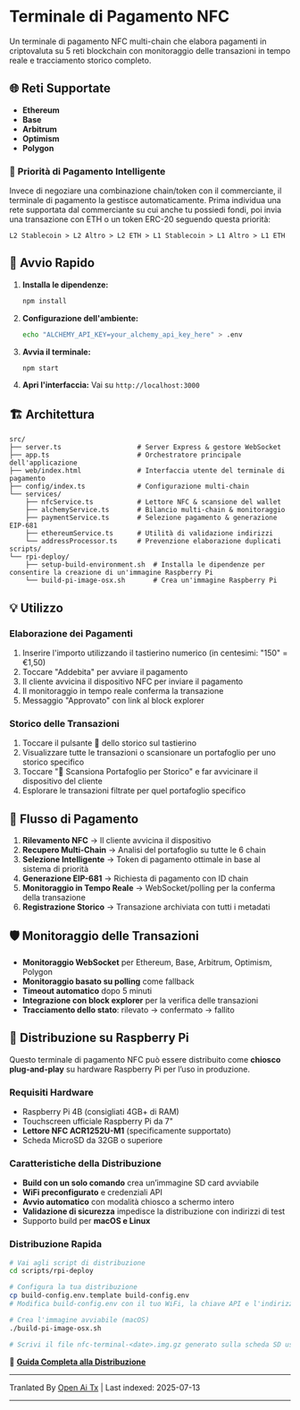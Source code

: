 # Terminale di Pagamento NFC

Un terminale di pagamento NFC multi-chain che elabora pagamenti in criptovaluta su 5 reti blockchain con monitoraggio delle transazioni in tempo reale e tracciamento storico completo.

## 🌐 Reti Supportate

- **Ethereum**
- **Base**
- **Arbitrum**
- **Optimism**
- **Polygon**

### 🎯 **Priorità di Pagamento Intelligente**

Invece di negoziare una combinazione chain/token con il commerciante, il terminale di pagamento la gestisce automaticamente. Prima individua una rete supportata dal commerciante su cui anche tu possiedi fondi, poi invia una transazione con ETH o un token ERC-20 seguendo questa priorità:

```
L2 Stablecoin > L2 Altro > L2 ETH > L1 Stablecoin > L1 Altro > L1 ETH
```
## 🚀 Avvio Rapido

1. **Installa le dipendenze:**
   ```bash
   npm install
   ```

2. **Configurazione dell'ambiente:**
   ```bash
   echo "ALCHEMY_API_KEY=your_alchemy_api_key_here" > .env
   ```

3. **Avvia il terminale:**
   ```bash
   npm start
   ```

4. **Apri l'interfaccia:**
   Vai su `http://localhost:3000`

## 🏗️ Architettura

```
src/
├── server.ts                   # Server Express & gestore WebSocket
├── app.ts                      # Orchestratore principale dell'applicazione
├── web/index.html              # Interfaccia utente del terminale di pagamento
├── config/index.ts             # Configurazione multi-chain
└── services/
    ├── nfcService.ts           # Lettore NFC & scansione del wallet
    ├── alchemyService.ts       # Bilancio multi-chain & monitoraggio
    ├── paymentService.ts       # Selezione pagamento & generazione EIP-681
    ├── ethereumService.ts      # Utilità di validazione indirizzi
    └── addressProcessor.ts     # Prevenzione elaborazione duplicati
scripts/
└── rpi-deploy/
    ├── setup-build-environment.sh  # Installa le dipendenze per consentire la creazione di un'immagine Raspberry Pi
    └── build-pi-image-osx.sh       # Crea un'immagine Raspberry Pi
```
## 💡 Utilizzo

### **Elaborazione dei Pagamenti**
1. Inserire l'importo utilizzando il tastierino numerico (in centesimi: "150" = €1,50)
2. Toccare "Addebita" per avviare il pagamento
3. Il cliente avvicina il dispositivo NFC per inviare il pagamento
4. Il monitoraggio in tempo reale conferma la transazione
5. Messaggio "Approvato" con link al block explorer

### **Storico delle Transazioni**
1. Toccare il pulsante 📜 dello storico sul tastierino
2. Visualizzare tutte le transazioni o scansionare un portafoglio per uno storico specifico
3. Toccare "📱 Scansiona Portafoglio per Storico" e far avvicinare il dispositivo del cliente
4. Esplorare le transazioni filtrate per quel portafoglio specifico


## 🔄 Flusso di Pagamento

1. **Rilevamento NFC** → Il cliente avvicina il dispositivo
2. **Recupero Multi-Chain** → Analisi del portafoglio su tutte le 6 chain
3. **Selezione Intelligente** → Token di pagamento ottimale in base al sistema di priorità
4. **Generazione EIP-681** → Richiesta di pagamento con ID chain
5. **Monitoraggio in Tempo Reale** → WebSocket/polling per la conferma della transazione
6. **Registrazione Storico** → Transazione archiviata con tutti i metadati
## 🛡️ Monitoraggio delle Transazioni

- **Monitoraggio WebSocket** per Ethereum, Base, Arbitrum, Optimism, Polygon
- **Monitoraggio basato su polling** come fallback
- **Timeout automatico** dopo 5 minuti
- **Integrazione con block explorer** per la verifica delle transazioni
- **Tracciamento dello stato**: rilevato → confermato → fallito

## 🍓 Distribuzione su Raspberry Pi

Questo terminale di pagamento NFC può essere distribuito come **chiosco plug-and-play** su hardware Raspberry Pi per l’uso in produzione.

### **Requisiti Hardware**
- Raspberry Pi 4B (consigliati 4GB+ di RAM)
- Touchscreen ufficiale Raspberry Pi da 7"
- **Lettore NFC ACR1252U-M1** (specificamente supportato)
- Scheda MicroSD da 32GB o superiore

### **Caratteristiche della Distribuzione**
- **Build con un solo comando** crea un’immagine SD card avviabile
- **WiFi preconfigurato** e credenziali API
- **Avvio automatico** con modalità chiosco a schermo intero
- **Validazione di sicurezza** impedisce la distribuzione con indirizzi di test
- Supporto build per **macOS e Linux**
### **Distribuzione Rapida**
```bash
# Vai agli script di distribuzione
cd scripts/rpi-deploy

# Configura la tua distribuzione
cp build-config.env.template build-config.env
# Modifica build-config.env con il tuo WiFi, la chiave API e l'indirizzo del commerciante

# Crea l'immagine avviabile (macOS)
./build-pi-image-osx.sh

# Scrivi il file nfc-terminal-<date>.img.gz generato sulla scheda SD usando Raspberry Pi Imager e avvia!
```

📖 **[Guida Completa alla Distribuzione](https://raw.githubusercontent.com/FreePayPOS/merchant-app/main/README-DEPLOYMENT.md)**

---

Tranlated By [Open Ai Tx](https://github.com/OpenAiTx/OpenAiTx) | Last indexed: 2025-07-13

---